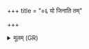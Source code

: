 +++
title = "०६ यो जिनाति तम्"

+++
<details><summary>मूलम् (GR)</summary>

यो जिनाति तम् अन्व् इच्छ  
यो जिनाति तम् इज् जहि ।  
जिनतो वज्र सायक सीमन्तम्  
अन्वञ्चम् अनु पातय ॥
</details>